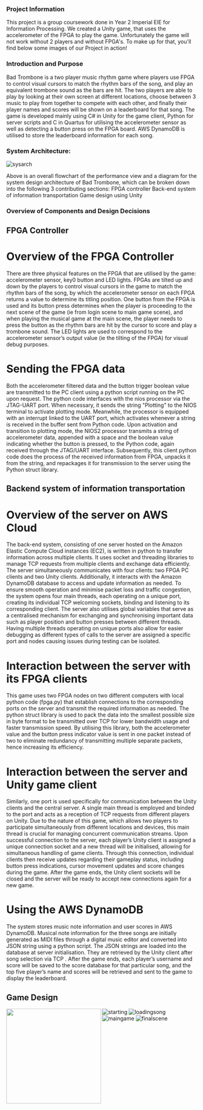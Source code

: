 ### Project Information

This project is a group coursework done in Year 2 Imperial EIE for Information Processing. We created a Unity game, that uses the accelerometer of the FPGA to play the game. Unfortunately the game will not work without 2 players and without FPGA's. To make up for that, you'll find below some images of our Project in action!


### Introduction and Purpose

Bad Trombone is a two player music rhythm game where players use FPGA to control visual cursors to match the rhythm bars of the song, and play an equivalent trombone sound as the bars are hit. The two players are able to play by looking at their own screen at different locations, choose between 3 music to play from together to compete with each other, and finally their player names and scores will be shown on a leaderboard for that song. The game is developed mainly using C# in Unity for the game client, Python for server scripts and C in Quartus for utilising the accelerometer sensor as well as detecting a button press on the FPGA board. AWS DynamoDB is utilised to store the leaderboard information for each song.

### System Architecture:

![sysarch](https://github.com/chinjyanson/ICL-infoproc-bad_trombone_game/blob/main/images/sysarch.jpg)

Above is an overall flowchart of the performance view and a diagram for the system design architecture of Bad Trombone, which can be broken down into the following 3 contributing sections:
FPGA controller
Back-end system of information transportation 
Game design using Unity 

### Overview of Components and Design Decisions

## FPGA Controller
# Overview of the FPGA Controller
There are three physical features on the FPGA that are utilised by the game: accelerometer sensor, key0 button and LED lights. FPGAs are tilted up and down by the players to control visual cursors in the game to match the rhythm bars of the song, by which the accelerometer sensor on each FPGA returns a value to determine its titling position. One button from the FPGA is used and its button press determines when the player is proceeding to the next scene of the game (ie from login scene to main game scene), and  when playing the musical game at the main scene, the player needs to press the button as the rhythm bars are hit by the cursor to score and play a trombone sound. The LED lights are used to correspond to the accelerometer sensor’s output value (ie the tilting of the FPGA) for visual debug purposes.

# Sending the FPGA data 
Both the accelerometer filtered data and the button trigger boolean value are transmitted to the PC client using a python script running on the PC upon request. The python code interfaces with the nios processor via the JTAG-UART port. When necessary, it sends the string "Plotting" to the NIOS terminal to activate plotting mode. Meanwhile, the processor is equipped with an interrupt linked to the UART port, which activates whenever a string is received in the buffer sent from Python code. Upon activation and transition to plotting mode, the NIOS2 processor transmits a string of accelerometer data, appended with a space and the boolean value indicating whether the button is pressed, to the Python code, again received through the JTAG/UART interface. Subsequently, this client python code does the process of the received information from FPGA, unpacks it from the string, and repackages it for transmission to the server using the Python struct library. 

## Backend system of information transportation
# Overview of the server on AWS Cloud 
The back-end system, consisting of one server hosted on the Amazon Elastic Compute Cloud instances (EC2), is written in python to transfer information across multiple clients. It uses socket and threading libraries to manage TCP requests from multiple clients and exchange data efficiently. The server simultaneously communicates with four clients: two FPGA PC clients and two Unity clients. Additionally, it interacts with the Amazon DynamoDB database to access and update information as needed. To ensure smooth operation and minimise packet loss and traffic congestion, the system opens four main threads, each operating on a unique port, creating its individual TCP welcoming sockets, binding and listening to its corresponding client. The server also utilises global variables that serve as a centralised mechanism for exchanging and synchronising important data such as player position and button presses between different threads. Having multiple threads operating on unique ports also allow for easier debugging as different types of calls to the server are assigned a specific port and nodes causing issues during testing can be isolated.

# Interaction between the server with its FPGA clients
This game uses two FPGA nodes on two different computers with local python code (fpga.py) that establish connections to the corresponding ports on the server and transmit the required information as needed. The python struct library is used to pack the data into the smallest possible size in byte format to be transmitted over TCP for lower bandwidth usage and faster transmission speed. By utilising this library, both the accelerometer value and the button press indicator value is sent in one packet instead of two to eliminate redundancy of transmitting multiple separate packets, hence increasing its efficiency. 

#  Interaction between the server and Unity game client 
Similarly, one port is used specifically for communication between the Unity clients and the central server. A single main thread is employed and binded to the port and acts as a reception of TCP requests from different players on Unity. Due to the nature of this game, which allows two players to participate simultaneously from different locations and devices, this main thread is crucial for managing concurrent communication streams. Upon successful connection to the server, each player’s Unity client is assigned a unique connection socket and a new thread will be initialised, allowing for simultaneous handling of game clients. Through this connection, individual clients then receive updates regarding their gameplay status, including button press indications, cursor movement updates and score changes during the game. After the game ends, the Unity client sockets will be closed and the server will be ready to accept new connections again for a new game.

# Using the AWS DynamoDB
The system stores music note information and user scores in AWS DynamoDB. Musical note information for the three songs are initially generated as MIDI files through a digital music editor and converted into JSON string using a python script. The JSON strings are loaded into the database at server initialisation. They are retrieved by the Unity client after song selection via TCP . After the game ends, each player’s username and score will be saved to the score database for that particular song, and the top five player’s name and scores will be retrieved and sent to the game to display the leaderboard.

## Game Design

<a href="url"><img src="https://github.com/chinjyanson/ICL-infoproc-bad_trombone_game/blob/main/images/starting.png" align="left" height="250" ></a>
![starting](https://github.com/chinjyanson/ICL-infoproc-bad_trombone_game/blob/main/images/starting.png)
![loadingsong](https://github.com/chinjyanson/ICL-infoproc-bad_trombone_game/blob/main/images/loadingsong.png)
![maingame](https://github.com/chinjyanson/ICL-infoproc-bad_trombone_game/blob/main/images/maingame.png)
![finalscene](https://github.com/chinjyanson/ICL-infoproc-bad_trombone_game/blob/main/images/finalscene.jpg)

